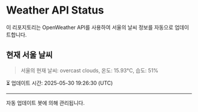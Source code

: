 
# Weather API Status

이 리포지토리는 OpenWeather API를 사용하여 서울의 날씨 정보를 자동으로 업데이트합니다.

## 현재 서울 날씨
> 서울의 현재 날씨: overcast clouds, 온도: 15.93°C, 습도: 51%

⏳ 업데이트 시간: 2025-05-30 19:26:30 (UTC)

---
자동 업데이트 봇에 의해 관리됩니다.
